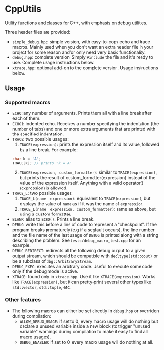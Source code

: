 # CppUtils
Utility functions and classes for C++, with emphasis on debug utilities.

Three header files are provided:
* `simple_debug.hpp`: simple version, with easy-to-copy echo and trace macros. Mainly used when you don't want an extra header file in your project for some reason and/or only need very basic functionality.
* `debug.hpp`: complete version. Simply `#include` the file and it's ready to use. Complete usage instructions below.
* `xtrace.hpp`: optional add-on to the complete version. Usage instructions below.

## Usage
### Supported macros
* `ECHO`: any number of arguments. Prints them all with a line break after each of them.
* `ECHOI`: indented echo. Receives a number specifying the indentation (the number of tabs) and one or more extra arguments that are printed with the specified indentation.
* `TRACE`: two possible usages:
  1. `TRACE(expression)`: prints the expression itself and its value, followed by a line break. For example:
  ```C++
  char k = 'A';
  TRACE(k); // prints "k = A"
  ```
  2. `TRACE(expression, custom_formatter)`: similar to `TRACE(expression)`, but prints the result of custom_formatter(expression) instead of the value of the expression itself. Anything with a valid operator()(expression) is allowed.
* `TRACE_L`: two possible usages:
  1. `TRACE_L(name, expression)`: equivalent to `TRACE(expression)`, but displays the value of `name` as if it was the name of `expression`.
  2. `TRACE_L(name, expression, custom_formatter)`: same as above, but using a custom formatter.
* `BLANK`: alias to `ECHO()`. Prints a line break.
* `DEBUG`: write this before a line of code to represent a "checkpoint". If the program breaks prematurely (e.g if a segfault occurs), the line number and the file name of the last usage of `DEBUG` is printed along with a string describing the problem. See `tests/debug_macro_test.cpp` for an example.
* `DEBUG_REDIRECT`: redirects all the following debug output to a given output stream, which should be compatible with `decltype(std::cout)` or be a subclass of `dbg::ArbitraryStream`.
* `DEBUG_EXEC`: executes an arbitrary code. Useful to execute some code only if the debug mode is active.
* `XTRACE`: found only in `xtrace.hpp`. Use it like `XTRACE(expression)`. Works like `TRACE(expression)`, but it can pretty-print several other types like `std::vector`, `std::tuple`, etc.

### Other features
* The following macros can either be set directly in `debug.hpp` or overriden during compilation:
  * `ALLOW_DEBUG_USAGE`: if set to 0, every macro usage will do nothing but declare a unused variable inside a new block (to trigger "unused variable" warnings during compilation to make it easy to find all macro usages).
  * `DEBUG_ENABLED`: if set to 0, every macro usage will do nothing at all.
